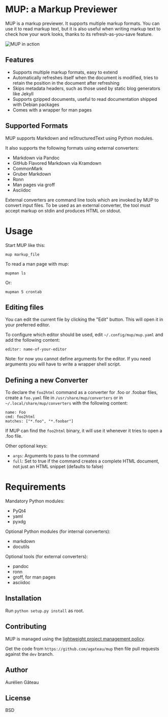 # MUP: a Markup Previewer

MUP is a markup previewer. It supports multiple markup formats. You can use it
to read markup text, but it is also useful when writing markup text to check
how your work looks, thanks to its refresh-as-you-save feature.

![MUP in action](http://agateau.com/hotlink/mup.png)

## Features

- Supports multiple markup formats, easy to extend
- Automatically refreshes itself when the document is modified, tries to retain
  the position in the document after refreshing
- Skips metadata headers, such as those used by static blog generators like
  Jekyll
- Supports gzipped documents, useful to read documentation shipped with Debian
  packages
- Comes with a wrapper for man pages

## Supported Formats

MUP supports Markdown and reStructuredText using Python modules.

It also supports the following formats using external converters:

- Markdown via Pandoc
- GitHub Flavored Markdown via Kramdown
- CommonMark
- Gruber Markdown
- Ronn
- Man pages via groff
- Asciidoc

External converters are command line tools which are invoked by MUP to convert
input files. To be used as an external converter, the tool must accept markup
on stdin and produces HTML on stdout.

# Usage

Start MUP like this:

    mup markup_file

To read a man page with mup:

    mupman ls

Or:

    mupman 5 crontab

## Editing files

You can edit the current file by clicking the "Edit" button. This will open
it in your preferred editor.

To configure which editor should be used, edit `~/.config/mup/mup.yaml` and add
the following content:

    editor: name-of-your-editor

Note: for now you cannot define arguments for the editor. If you need arguments
you will have to write a wrapper shell script.

## Defining a new Converter

To declare the `foo2html` command as a converter for .foo or .foobar files,
create a `foo.yaml` file in `/usr/share/mup/converters` or in
`~/.local/share/mup/converters` with the following content:

    name: Foo
    cmd: foo2html
    matches: ["*.foo", "*.foobar"]

If MUP can find the `foo2html` binary, it will use it whenever it tries to open
a .foo file.

Other optional keys:

- `args`: Arguments to pass to the command
- `full`: Set to true if the command creates a complete HTML document, not just
  an HTML snippet (defaults to false)

# Requirements

Mandatory Python modules:

- PyQt4
- yaml
- pyxdg

Optional Python modules (for internal converters):

- markdown
- docutils

Optional tools (for external converters):

- pandoc
- ronn
- groff, for man pages
- asciidoc

## Installation

Run `python setup.py install` as root.

## Contributing

MUP is managed using the [lightweight project management policy][lpmp].

Get the code from `https://github.com/agateau/mup` then file pull requests
against the `dev` branch.

[lpmp]: http://agateau.com/2014/lightweight-project-management

## Author

Aurélien Gâteau

## License

BSD
